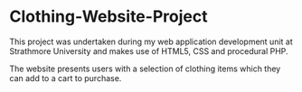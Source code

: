 # Clothing-Website-Project

This project was undertaken during my web application development unit at Strathmore University and makes use of HTML5, CSS and procedural PHP.

The website presents users with a selection of clothing items which they can add to a cart to purchase.



